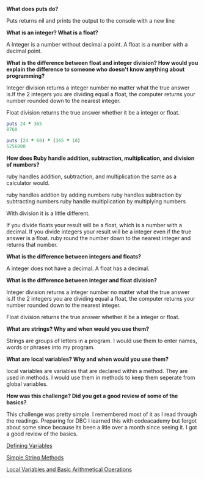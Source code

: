**What does puts do?**

Puts returns nil and prints the output to the console with a new line

**What is an integer? What is a float?**

A Integer is a number without decimal a point. A float is a number with a decimal point.

**What is the difference between float and integer division? How would you explain the difference to someone who doesn't know anything about programming?**

Integer division returns a integer number no matter what the true answer is.If the 2 integers you are dividing equal a float, the computer returns your number rounded down to the nearest integer.

Float division returns the true answer whether it be a integer or float.

```ruby
puts 24 * 365
8760
```

```ruby
puts (24 * 60) * (365 * 10)
5256000
```

**How does Ruby handle addition, subtraction, multiplication, and division of numbers?**

ruby handles addition, subtraction, and multiplication the same as a calculator would.

ruby handles addtion by adding numbers
ruby handles subtraction by subtracting numbers
ruby handle multiplication by multiplying numbers

With division it is a little different.

If you divide floats your result will be a float, which is a number with a decimal.
If you divide integers your result will be a integer even if the true answer is a float. ruby round the number down to the nearest integer and returns that number.

**What is the difference between integers and floats?**

A integer does not have a decimal. A float has a decimal.

**What is the difference between integer and float division?**

Integer division returns a integer number no matter what the true answer is.If the 2 integers you are dividing equal a float, the computer returns your number rounded down to the nearest integer.

Float division returns the true answer whether it be a integer or float.

**What are strings? Why and when would you use them?**

Strings are groups of letters in a program. I would use them to enter names, words or phrases into my program.

**What are local variables? Why and when would you use them?**

local variables are variables that are declared within a method. They are used in methods. I would use them in methods to keep them seperate from global variables.

**How was this challenge? Did you get a good review of some of the basics?**

This challenge was pretty simple. I remembered most of it as I read through the readings. Preparing for DBC I learned this with codeacademy but forgot about some since because its been a litle over a month since seeing it. I got a good review of the basics.

[Defining Variables](https://github.com/byronbenjamin/phase-0/blob/master/week-4/defining-variables.rb)

[Simple String Methods](https://github.com/byronbenjamin/phase-0/blob/master/week-4/simple-string.rb)

[Local Variables and Basic Arithmetical Operations](https://github.com/byronbenjamin/phase-0/blob/master/week-4/basic-math.rb)

